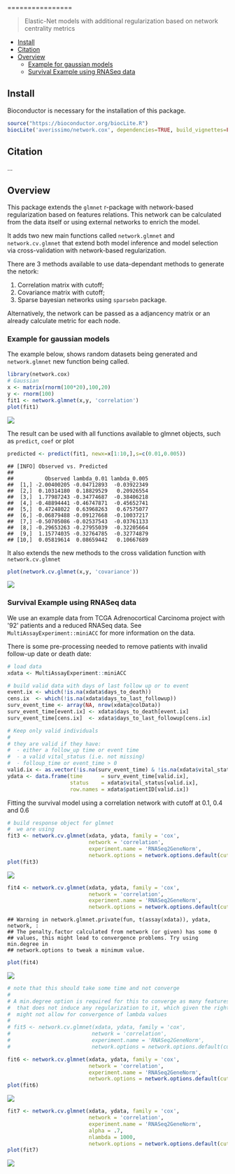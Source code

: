 <name needed>
================

> Elastic-Net models with additional regularization based on network centrality metrics

-   [Install](#install)
-   [Citation](#citation)
-   [Overview](#overview)
    -   [Example for gaussian models](#example-for-gaussian-models)
    -   [Survival Example using RNASeq data](#survival-example-using-rnaseq-data)

Install
-------

Bioconductor is necessary for the installation of this package.

``` r
source("https://bioconductor.org/biocLite.R")
biocLite('averissimo/network.cox', dependencies=TRUE, build_vignettes=FALSE)
```

Citation
--------

...

Overview
--------

This package extends the `glmnet` r-package with network-based regularization based on features relations. This network can be calculated from the data itself or using external networks to enrich the model.

It adds two new main functions called `network.glmnet` and `network.cv.glmnet` that extend both model inference and model selection via cross-validation with network-based regularization.

There are 3 methods available to use data-dependant methods to generate the netork:

1.  Correlation matrix with cutoff;
2.  Covariance matrix with cutoff;
3.  Sparse bayesian networks using `sparsebn` package.

Alternatively, the network can be passed as a adjancency matrix or an already calculate metric for each node.

### Example for gaussian models

The example below, shows random datasets being generated and `network.glmnet` new function being called.

``` r
library(network.cox)
# Gaussian
x <- matrix(rnorm(100*20),100,20)
y <- rnorm(100)
fit1 <- network.glmnet(x,y, 'correlation')
plot(fit1)
```

![](/ssd_home/averissimo/work/rpackages/network.cox/README_files/figure-markdown_github/unnamed-chunk-35-1.png)

The result can be used with all functions available to glmnet objects, such as `predict`, `coef` or plot

``` r
predicted <- predict(fit1, newx=x[1:10,],s=c(0.01,0.005))
```

    ## [INFO] Observed vs. Predicted
    ## 
    ##          Observed lambda_0.01 lambda_0.005
    ##  [1,] -2.00400205 -0.04712893  -0.03922349
    ##  [2,]  0.10314180  0.18829529   0.20926554
    ##  [3,]  1.77987243 -0.34774687  -0.38406218
    ##  [4,] -0.48894441 -0.46747871  -0.45652741
    ##  [5,]  0.47248022  0.63968263   0.67575077
    ##  [6,] -0.06879488 -0.09127668  -0.10037217
    ##  [7,] -0.50705086 -0.02537543  -0.03761133
    ##  [8,] -0.29653263 -0.27955039  -0.32205664
    ##  [9,]  1.15774035 -0.32764785  -0.32774879
    ## [10,]  0.05819614  0.08659442   0.10667689

It also extends the new methods to the cross validation function with `network.cv.glmnet`

``` r
plot(network.cv.glmnet(x,y, 'covariance'))
```

![](/ssd_home/averissimo/work/rpackages/network.cox/README_files/figure-markdown_github/unnamed-chunk-38-1.png)

### Survival Example using RNASeq data

We use an example data from TCGA Adrenocortical Carcinoma project with '92' patients and a reduced RNASeq data. See `MultiAssayExperiment::miniACC` for more information on the data.

There is some pre-processing needed to remove patients with invalid follow-up date or death date:

``` r
# load data
xdata <- MultiAssayExperiment::miniACC

# build valid data with days of last follow up or to event
event.ix <- which(!is.na(xdata$days_to_death))
cens.ix  <- which(!is.na(xdata$days_to_last_followup))
surv_event_time <- array(NA, nrow(xdata@colData))
surv_event_time[event.ix] <- xdata$days_to_death[event.ix]
surv_event_time[cens.ix]  <- xdata$days_to_last_followup[cens.ix]

# Keep only valid individuals
#
# they are valid if they have:
#  - either a follow_up time or event time
#  - a valid vital_status (i.e. not missing)
#  - folloup_time or event_time > 0
valid.ix <- as.vector(!is.na(surv_event_time) & !is.na(xdata$vital_status) & surv_event_time > 0)
ydata <- data.frame(time      = surv_event_time[valid.ix], 
                    status    = xdata$vital_status[valid.ix], 
                    row.names = xdata$patientID[valid.ix])
```

Fitting the survival model using a correlation network with cutoff at 0.1, 0.4 and 0.6

``` r
# build response object for glmnet
#  we are using 
fit3 <- network.cv.glmnet(xdata, ydata, family = 'cox', 
                          network = 'correlation', 
                          experiment.name = 'RNASeq2GeneNorm', 
                          network.options = network.options.default(cutoff = .1))
plot(fit3)
```

![](/ssd_home/averissimo/work/rpackages/network.cox/README_files/figure-markdown_github/unnamed-chunk-40-1.png)

``` r
fit4 <- network.cv.glmnet(xdata, ydata, family = 'cox', 
                          network = 'correlation', 
                          experiment.name = 'RNASeq2GeneNorm', 
                          network.options = network.options.default(cutoff = .4))
```

    ## Warning in network.glmnet.private(fun, t(assay(xdata)), ydata, network, :
    ## The penalty.factor calculated from network (or given) has some 0
    ## values, this might lead to convergence problems. Try using min.degree in
    ## network.options to tweak a minimum value.

``` r
plot(fit4)
```

![](/ssd_home/averissimo/work/rpackages/network.cox/README_files/figure-markdown_github/unnamed-chunk-40-2.png)

``` r
# note that this should take some time and not converge
#
# A min.degree option is required for this to converge as many features have penalty = 0
#  that does not induce any regularization to it, which given the right dataset,
#  might not allow for convergence of lambda values
#
# fit5 <- network.cv.glmnet(xdata, ydata, family = 'cox', 
#                          network = 'correlation', 
#                          experiment.name = 'RNASeq2GeneNorm', 
#                          network.options = network.options.default(cutoff = .6))

fit6 <- network.cv.glmnet(xdata, ydata, family = 'cox', 
                          network = 'correlation', 
                          experiment.name = 'RNASeq2GeneNorm', 
                          network.options = network.options.default(cutoff = .6, min.degree = 0.2))
plot(fit6)
```

![](/ssd_home/averissimo/work/rpackages/network.cox/README_files/figure-markdown_github/unnamed-chunk-40-3.png)

``` r
fit7 <- network.cv.glmnet(xdata, ydata, family = 'cox', 
                          network = 'correlation', 
                          experiment.name = 'RNASeq2GeneNorm', 
                          alpha = .7,
                          nlambda = 1000,
                          network.options = network.options.default(cutoff = .6, min.degree = 0.2))
plot(fit7)
```

![](/ssd_home/averissimo/work/rpackages/network.cox/README_files/figure-markdown_github/unnamed-chunk-40-4.png)
